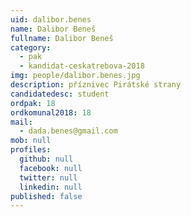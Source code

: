 ```yaml
---
uid: dalibor.benes
name: Dalibor Beneš
fullname: Dalibor Beneš
category:
  - pak
  - kandidat-ceskatrebova-2018
img: people/dalibor.benes.jpg
description: příznivec Pirátské strany
candidatedesc: student
ordpak: 18
ordkomunal2018: 18
mail:
  - dada.benes@gmail.com
mob: null
profiles:
  github: null
  facebook: null
  twitter: null
  linkedin: null
published: false
---
```

